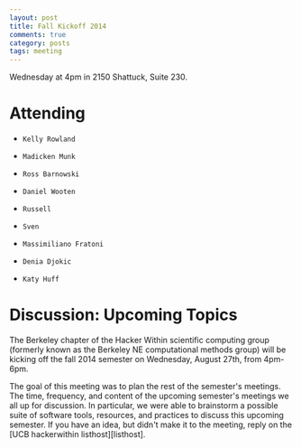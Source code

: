 ```yaml
---
layout: post
title: Fall Kickoff 2014
comments: true
category: posts
tags: meeting
---
```


Wednesday at 4pm in 2150 Shattuck, Suite 230. 

# Attending

-     Kelly Rowland
-     Madicken Munk
-     Ross Barnowski
-     Daniel Wooten
-     Russell
-     Sven
-     Massimiliano Fratoni
-     Denia Djokic
-     Katy Huff

# Discussion: Upcoming Topics


The Berkeley chapter of the Hacker Within scientific computing group (formerly
known as the Berkeley NE computational methods group) will be kicking off the
fall 2014 semester on Wednesday, August 27th, from 4pm-6pm. 

The goal of this meeting was to plan the rest of the semester's meetings.
The time, frequency, and content of the upcoming semester's meetings 
we all up for discussion. In particular, we were able to brainstorm
a possible suite of software tools, resources, and practices to discuss this
upcoming semester. If you have an idea, but didn't make it to the meeting, reply
on the [UCB hackerwithin listhost][listhost].



